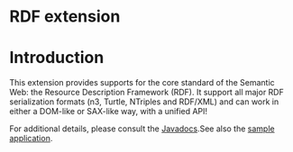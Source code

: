 RDF extension
=============

Introduction
============

This extension provides supports for the core standard of the Semantic
Web: the Resource Description Framework (RDF). It support all major RDF
serialization formats (n3, Turtle, NTriples and RDF/XML) and can work in
either a DOM-like or SAX-like way, with a unified API!

For additional details, please consult the
[Javadocs](javadocs://jse/jse/ext/org/restlet/ext/rdf/package-summary.html).See
also the [sample
application](/learn/guide/2.1#/13-restlet/28-restlet/270-restlet/245-restlet.html "Sample application").

